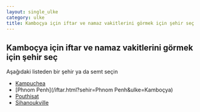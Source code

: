```yaml
---
layout: single_ulke
category: ulke
title: Kamboçya için iftar ve namaz vakitlerini görmek için şehir seç
---
```



## Kamboçya için iftar ve namaz vakitlerini görmek için şehir seç

Aşağıdaki listeden bir şehir ya da semt seçin


* [Kampuchea](/iftar.html?sehir=Kampuchea&ulke=Kamboçya)
* [Phnom Penh](/iftar.html?sehir=Phnom Penh&ulke=Kamboçya)
* [Pouthisat](/iftar.html?sehir=Pouthisat&ulke=Kamboçya)
* [Sihanoukville](/iftar.html?sehir=Sihanoukville&ulke=Kamboçya)
